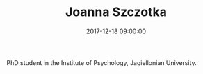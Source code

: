 ﻿---
layout: post
title:  "Joanna Szczotka"
date:   2017-12-18 09:00:00
categories: people
image-file: /images/people/jszczotka.jpg
category: clab
mail: joanna.szczotka94@gmail.com
website: 
twitter:
researchgate: 
---

PhD student in the Institute of Psychology, Jagiellonian University.

    
    
    
    
